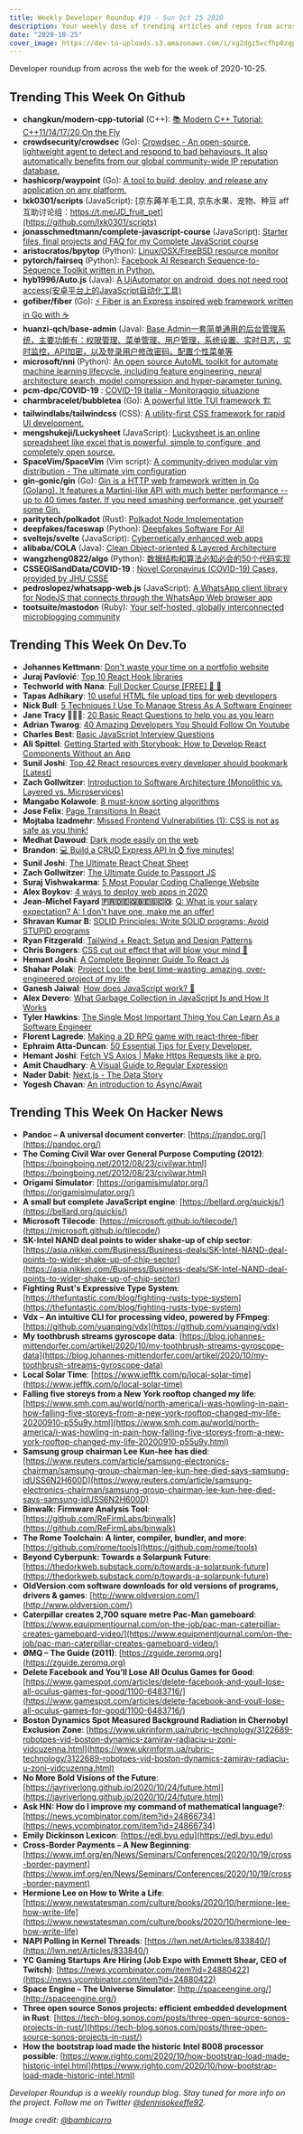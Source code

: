 ```yaml
---
title: Weekly Developer Roundup #19 - Sun Oct 25 2020
description: Your weekly dose of trending articles and repos from across the web!
date: "2020-10-25"
cover_image: https://dev-to-uploads.s3.amazonaws.com/i/xg2dgz5vcfhp0zqp92hk.png
---
```


Developer roundup from across the web for the week of 2020-10-25.



## Trending This Week On Github

- **changkun/modern-cpp-tutorial** (C++): [📚 Modern C++ Tutorial: C++11/14/17/20 On the Fly](https://github.com/changkun/modern-cpp-tutorial)
- **crowdsecurity/crowdsec** (Go): [Crowdsec - An open-source, lightweight agent to detect and respond to bad behaviours. It also automatically benefits from our global community-wide IP reputation database.](https://github.com/crowdsecurity/crowdsec)
- **hashicorp/waypoint** (Go): [A tool to build, deploy, and release any application on any platform.](https://github.com/hashicorp/waypoint)
- **lxk0301/scripts** (JavaScript): [京东薅羊毛工具, 京东水果、宠物、种豆 aff 互助讨论组：https://t.me/JD_fruit_pet](https://github.com/lxk0301/scripts)
- **jonasschmedtmann/complete-javascript-course** (JavaScript): [Starter files, final projects and FAQ for my Complete JavaScript course](https://github.com/jonasschmedtmann/complete-javascript-course)
- **aristocratos/bpytop** (Python): [Linux/OSX/FreeBSD resource monitor](https://github.com/aristocratos/bpytop)
- **pytorch/fairseq** (Python): [Facebook AI Research Sequence-to-Sequence Toolkit written in Python.](https://github.com/pytorch/fairseq)
- **hyb1996/Auto.js** (Java): [A UiAutomator on android, does not need root access(安卓平台上的JavaScript自动化工具)](https://github.com/hyb1996/Auto.js)
- **gofiber/fiber** (Go): [⚡️ Fiber is an Express inspired web framework written in Go with ☕️](https://github.com/gofiber/fiber)
- **huanzi-qch/base-admin** (Java): [Base Admin一套简单通用的后台管理系统，主要功能有：权限管理、菜单管理、用户管理，系统设置、实时日志，实时监控，API加密，以及登录用户修改密码、配置个性菜单等](https://github.com/huanzi-qch/base-admin)
- **microsoft/nni** (Python): [An open source AutoML toolkit for automate machine learning lifecycle, including feature engineering, neural architecture search, model compression and hyper-parameter tuning.](https://github.com/microsoft/nni)
- **pcm-dpc/COVID-19** : [COVID-19 Italia - Monitoraggio situazione](https://github.com/pcm-dpc/COVID-19)
- **charmbracelet/bubbletea** (Go): [A powerful little TUI framework 🏗](https://github.com/charmbracelet/bubbletea)
- **tailwindlabs/tailwindcss** (CSS): [A utility-first CSS framework for rapid UI development.](https://github.com/tailwindlabs/tailwindcss)
- **mengshukeji/Luckysheet** (JavaScript): [Luckysheet is an online spreadsheet like excel that is powerful, simple to configure, and completely open source.](https://github.com/mengshukeji/Luckysheet)
- **SpaceVim/SpaceVim** (Vim script): [A community-driven modular vim distribution - The ultimate vim configuration](https://github.com/SpaceVim/SpaceVim)
- **gin-gonic/gin** (Go): [Gin is a HTTP web framework written in Go (Golang). It features a Martini-like API with much better performance -- up to 40 times faster. If you need smashing performance, get yourself some Gin.](https://github.com/gin-gonic/gin)
- **paritytech/polkadot** (Rust): [Polkadot Node Implementation](https://github.com/paritytech/polkadot)
- **deepfakes/faceswap** (Python): [Deepfakes Software For All](https://github.com/deepfakes/faceswap)
- **sveltejs/svelte** (JavaScript): [Cybernetically enhanced web apps](https://github.com/sveltejs/svelte)
- **alibaba/COLA** (Java): [Clean Object-oriented & Layered Architecture](https://github.com/alibaba/COLA)
- **wangzheng0822/algo** (Python): [数据结构和算法必知必会的50个代码实现](https://github.com/wangzheng0822/algo)
- **CSSEGISandData/COVID-19** : [Novel Coronavirus (COVID-19) Cases, provided by JHU CSSE](https://github.com/CSSEGISandData/COVID-19)
- **pedroslopez/whatsapp-web.js** (JavaScript): [A WhatsApp client library for NodeJS that connects through the WhatsApp Web browser app](https://github.com/pedroslopez/whatsapp-web.js)
- **tootsuite/mastodon** (Ruby): [Your self-hosted, globally interconnected microblogging community](https://github.com/tootsuite/mastodon)



## Trending This Week On Dev.To

- **Johannes Kettmann**: [Don't waste your time on a portfolio website](https://dev.to/jkettmann/don-t-waste-your-time-on-a-portfolio-website-314b)
- **Juraj Pavlović**: [Top 10 React Hook libraries](https://dev.to/bornfightcompany/top-10-react-hook-libraries-4065)
- **Techworld with Nana**: [Full Docker Course [FREE] 🎉 🐳](https://dev.to/techworld_with_nana/full-docker-course-free-4hl3)
- **Tapas Adhikary**: [10 useful HTML file upload tips for web developers](https://dev.to/atapas/10-useful-html-file-upload-tips-for-web-developers-2d1d)
- **Nick Bull**: [5 Techniques I Use To Manage Stress As A Software Engineer](https://dev.to/nickbulljs/5-techniques-i-use-to-manage-stress-as-a-software-engineer-2o2n)
- **Jane Tracy 👩🏽‍💻**: [20 Basic React Questions to help you as you learn](https://dev.to/tracycss/20-basic-react-questions-to-help-you-as-you-learn-5eih)
- **Adrian Twarog**: [40 Amazing Developers You Should Follow On Youtube](https://dev.to/adriantwarog/40-amazing-developers-you-should-follow-on-youtube-5bhh)
- **Charles Best**: [Basic JavaScript Interview Questions](https://dev.to/dverybest/basic-javascript-interview-questions-3491)
- **Ali Spittel**: [Getting Started with Storybook: How to Develop React Components Without an App](https://dev.to/aspittel/getting-started-with-storybook-how-to-develop-react-components-without-an-app-3l8c)
- **Sunil Joshi**: [Top 42 React resources every developer should bookmark [Latest]](https://dev.to/suniljoshi19/top-42-react-resources-every-developer-should-bookmark-latest-24pb)
- **Zach Gollwitzer**: [Introduction to Software Architecture (Monolithic vs. Layered vs. Microservices)](https://dev.to/zachgoll/introduction-to-software-architecture-monolithic-vs-layered-vs-microservices-452)
- **Mangabo  Kolawole**: [8 must-know sorting algorithms](https://dev.to/koladev/8-must-know-sorting-algorithms-5ja)
- **Jose Felix**: [Page Transitions In React](https://dev.to/joserfelix/page-transitions-in-react-1c8g)
- **Mojtaba Izadmehr**: [Missed Frontend Vulnerabilities (1): CSS is not as safe as you think!](https://dev.to/mizadmehr/missed-frontend-vulnerabilities-1-css-is-not-as-safe-as-you-think-3l64)
- **Medhat Dawoud**: [Dark mode easily on the web](https://dev.to/medhatdawoud/dark-mode-easily-on-the-web-5h6a)
- **Brandon**: [💻 Build a CRUD Express API In ⌚ five minutes!](https://dev.to/brandonkylebailey/build-a-crud-express-api-in-five-minutes-42oc)
- **Sunil Joshi**: [The Ultimate React Cheat Sheet](https://dev.to/suniljoshi19/the-ultimate-react-cheat-sheet-3man)
- **Zach Gollwitzer**: [The Ultimate Guide to Passport JS](https://dev.to/zachgoll/the-ultimate-guide-to-passport-js-k2l)
- **Suraj Vishwakarma**: [5 Most Popular Coding Challenge Website](https://dev.to/surajsrv11/5-most-popular-coding-challenge-website-4bh4)
- **Alex Boykov**: [4 ways to deploy web apps in 2020](https://dev.to/alex_boykov/4-ways-to-deploy-web-apps-in-2020-4ch3)
- **Jean-Michel Fayard 🇫🇷🇩🇪🇬🇧🇪🇸🇨🇴**: [Q: What is your salary expectation? A: I don't have one, make me an offer!](https://dev.to/jmfayard/what-is-your-salary-expectation-a-i-don-t-have-one-make-me-an-offer-2jaf)
- **Shravan Kumar B**: [SOLID Principles: Write SOLID programs; Avoid STUPID programs](https://dev.to/imshravan/solid-principles-write-solid-programs-avoid-stupid-programs-508h)
- **Ryan Fitzgerald**: [Tailwind + React: Setup and Design Patterns](https://dev.to/rfitz/tailwind-react-setup-and-design-patterns-f7o)
- **Chris Bongers**: [CSS cut out effect that will blow your mind 🤯](https://dev.to/dailydevtips1/css-cut-out-effect-that-will-blow-your-mind-57a5)
- **Hemant Joshi**: [A Complete Beginner Guide To  React Js](https://dev.to/hj/a-complete-beginner-guide-to-react-js-202a)
- **Shahar Polak**: [Project Loo: the best time-wasting, amazing, over-engineered project of my life](https://dev.to/polakshahar/project-loo-the-best-time-wasting-amazing-over-engineered-project-of-my-life-37m7)
- **Ganesh Jaiwal**: [How does JavaScript work? 🤔](https://dev.to/ganeshjaiwal/how-does-javascript-work-45oc)
- **Alex Devero**: [What Garbage Collection in JavaScript Is and How It Works](https://dev.to/alexdevero/what-garbage-collection-in-javascript-is-and-how-it-works-4om6)
- **Tyler Hawkins**: [The Single Most Important Thing You Can Learn As a Software Engineer](https://dev.to/thawkin3/the-single-most-important-thing-you-can-learn-as-a-software-engineer-26ig)
- **Florent Lagrede**: [Making a 2D RPG game with react-three-fiber](https://dev.to/flagrede/making-a-2d-rpg-game-with-react-tree-fiber-4af1)
- **Ephraim Atta-Duncan**: [50 Essential Tips for Every Developer.](https://dev.to/dephraiim/50-essential-tips-for-every-developer-4f7)
- **Hemant Joshi**: [Fetch VS Axios | Make Https Requests like a pro.](https://dev.to/hj/fetch-vs-axios-make-https-requests-like-a-pro-4170)
- **Amit Chaudhary**: [A Visual Guide to Regular Expression](https://dev.to/amitness/a-visual-guide-to-regular-expression-i3)
- **Nader Dabit**: [Next.js - The Data Story](https://dev.to/dabit3/next-js-the-data-story-2b0d)
- **Yogesh Chavan**: [An introduction to Async/Await](https://dev.to/myogeshchavan97/an-introduction-to-async-await-41c8)



## Trending This Week On Hacker News

- **Pandoc – A universal document converter**: [https://pandoc.org/](https://pandoc.org/)
- **The Coming Civil War over General Purpose Computing (2012)**: [https://boingboing.net/2012/08/23/civilwar.html](https://boingboing.net/2012/08/23/civilwar.html)
- **Origami Simulator**: [https://origamisimulator.org/](https://origamisimulator.org/)
- **A small but complete JavaScript engine**: [https://bellard.org/quickjs/](https://bellard.org/quickjs/)
- **Microsoft Tilecode**: [https://microsoft.github.io/tilecode/](https://microsoft.github.io/tilecode/)
- **SK-Intel NAND deal points to wider shake-up of chip sector**: [https://asia.nikkei.com/Business/Business-deals/SK-Intel-NAND-deal-points-to-wider-shake-up-of-chip-sector](https://asia.nikkei.com/Business/Business-deals/SK-Intel-NAND-deal-points-to-wider-shake-up-of-chip-sector)
- **Fighting Rust's Expressive Type System**: [https://thefuntastic.com/blog/fighting-rusts-type-system](https://thefuntastic.com/blog/fighting-rusts-type-system)
- **Vdx – An intuitive CLI for processing video, powered by FFmpeg**: [https://github.com/yuanqing/vdx](https://github.com/yuanqing/vdx)
- **My toothbrush streams gyroscope data**: [https://blog.johannes-mittendorfer.com/artikel/2020/10/my-toothbrush-streams-gyroscope-data](https://blog.johannes-mittendorfer.com/artikel/2020/10/my-toothbrush-streams-gyroscope-data)
- **Local Solar Time**: [https://www.jefftk.com/p/local-solar-time](https://www.jefftk.com/p/local-solar-time)
- **Falling five storeys from a New York rooftop changed my life**: [https://www.smh.com.au/world/north-america/i-was-howling-in-pain-how-falling-five-storeys-from-a-new-york-rooftop-changed-my-life-20200910-p55u9y.html](https://www.smh.com.au/world/north-america/i-was-howling-in-pain-how-falling-five-storeys-from-a-new-york-rooftop-changed-my-life-20200910-p55u9y.html)
- **Samsung group chairman Lee Kun-hee has died**: [https://www.reuters.com/article/samsung-electronics-chairman/samsung-group-chairman-lee-kun-hee-died-says-samsung-idUSS6N2H600D](https://www.reuters.com/article/samsung-electronics-chairman/samsung-group-chairman-lee-kun-hee-died-says-samsung-idUSS6N2H600D)
- **Binwalk: Firmware Analysis Tool**: [https://github.com/ReFirmLabs/binwalk](https://github.com/ReFirmLabs/binwalk)
- **The Rome Toolchain: A linter, compiler, bundler, and more**: [https://github.com/rome/tools](https://github.com/rome/tools)
- **Beyond Cyberpunk: Towards a Solarpunk Future**: [https://thedorkweb.substack.com/p/towards-a-solarpunk-future](https://thedorkweb.substack.com/p/towards-a-solarpunk-future)
- **OldVersion.com software downloads for old versions of programs, drivers & games**: [http://www.oldversion.com/](http://www.oldversion.com/)
- **Caterpillar creates 2,700 square metre Pac-Man gameboard**: [https://www.equipmentjournal.com/on-the-job/pac-man-caterpillar-creates-gameboard-video/](https://www.equipmentjournal.com/on-the-job/pac-man-caterpillar-creates-gameboard-video/)
- **ØMQ – The Guide (2011)**: [https://zguide.zeromq.org](https://zguide.zeromq.org)
- **Delete Facebook and You'll Lose All Oculus Games for Good**: [https://www.gamespot.com/articles/delete-facebook-and-youll-lose-all-oculus-games-for-good/1100-6483716/](https://www.gamespot.com/articles/delete-facebook-and-youll-lose-all-oculus-games-for-good/1100-6483716/)
- **Boston Dynamics Spot Measured Background Radiation in Chernobyl Exclusion Zone**: [https://www.ukrinform.ua/rubric-technology/3122689-robotpes-vid-boston-dynamics-zamirav-radiaciu-u-zoni-vidcuzenna.html](https://www.ukrinform.ua/rubric-technology/3122689-robotpes-vid-boston-dynamics-zamirav-radiaciu-u-zoni-vidcuzenna.html)
- **No More Bold Visions of the Future**: [https://jayriverlong.github.io/2020/10/24/future.html](https://jayriverlong.github.io/2020/10/24/future.html)
- **Ask HN: How do I improve my command of mathematical language?**: [https://news.ycombinator.com/item?id=24866734](https://news.ycombinator.com/item?id=24866734)
- **Emily Dickinson Lexicon**: [https://edl.byu.edu](https://edl.byu.edu)
- **Cross-Border Payments – A New Beginning**: [https://www.imf.org/en/News/Seminars/Conferences/2020/10/19/cross-border-payment](https://www.imf.org/en/News/Seminars/Conferences/2020/10/19/cross-border-payment)
- **Hermione Lee on How to Write a Life**: [https://www.newstatesman.com/culture/books/2020/10/hermione-lee-how-write-life](https://www.newstatesman.com/culture/books/2020/10/hermione-lee-how-write-life)
- **NAPI Polling in Kernel Threads**: [https://lwn.net/Articles/833840/](https://lwn.net/Articles/833840/)
- **YC Gaming Startups Are Hiring (Job Expo with Emmett Shear, CEO of Twitch)**: [https://news.ycombinator.com/item?id=24880422](https://news.ycombinator.com/item?id=24880422)
- **Space Engine – The Universe Simulator**: [http://spaceengine.org/](http://spaceengine.org/)
- **Three open source Sonos projects: efficient embedded development in Rust**: [https://tech-blog.sonos.com/posts/three-open-source-sonos-projects-in-rust/](https://tech-blog.sonos.com/posts/three-open-source-sonos-projects-in-rust/)
- **How the bootstrap load made the historic Intel 8008 processor possible**: [https://www.righto.com/2020/10/how-bootstrap-load-made-historic-intel.html](https://www.righto.com/2020/10/how-bootstrap-load-made-historic-intel.html)

_Developer Roundup is a weekly roundup blog. Stay tuned for more info on the project. Follow me on Twitter [@dennisokeeffe92](https://twitter.com/dennisokeeffe92)._

_Image credit: [@bambicorro](https://unsplash.com/@bambicorro)_